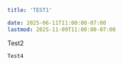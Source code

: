 ```yaml
title: 'TEST1'

date: 2025-06-11T11:00:00-07:00
lastmod: 2025-11-09T11:00:00-07:00
```

Test2

```Test3
Test4
```


